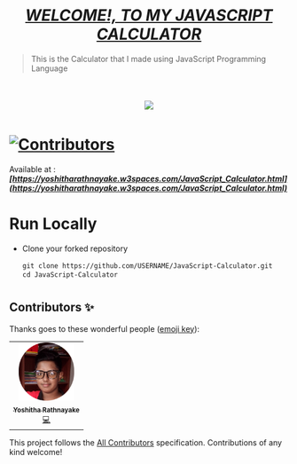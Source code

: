 # <div align="center"><a href="https://yoshitharathnayake.w3spaces.com/JavaScript_Calculator.html"><b><i>WELCOME!, TO MY JAVASCRIPT CALCULATOR</i></b></a></div>

> This is the Calculator that I made using JavaScript Programming Language

# <div align="center"><img src="Images/Quiz Time.jpg" width="300px"></div>

# [![Contributors](https://img.shields.io/badge/Contributors-1-lawngreen.svg?style=flat-square)](#contributors-)

Available at :  <b><i>[https://yoshitharathnayake.w3spaces.com/JavaScript_Calculator.html](https://yoshitharathnayake.w3spaces.com/JavaScript_Calculator.html)</i></b>

#
# Run Locally

- Clone your forked repository
    
    ```
    git clone https://github.com/USERNAME/JavaScript-Calculator.git
    cd JavaScript-Calculator
    ```
     
#
## Contributors ✨

Thanks goes to these wonderful people ([emoji key](https://allcontributors.org/docs/en/emoji-key)):

<!-- ALL-CONTRIBUTORS-LIST:START - Do not remove or modify this section -->
<!-- prettier-ignore-start -->
<!-- markdownlint-disable -->
<table>
  <tr>
    <td align="center"><a href="https://yoshitharathnayake.w3spaces.com/Index.html"><img src="Images/Yoshitha Rathnayake 2.png" width="100px;" alt="Yoshitha Rathnayake"/><br /><sub><b>Yoshitha Rathnayake</b></sub></a><br/><a href="https://github.com/acf-sack/sack-site/commits?author=Yoshitha-SACK" title="Code">💻</a></td>
  </tr>
</table>

<!-- markdownlint-restore -->
<!-- prettier-ignore-end -->

<!-- ALL-CONTRIBUTORS-LIST:END -->

This project follows the [All Contributors](https://github.com/all-contributors/all-contributors) specification. Contributions of any kind welcome!

